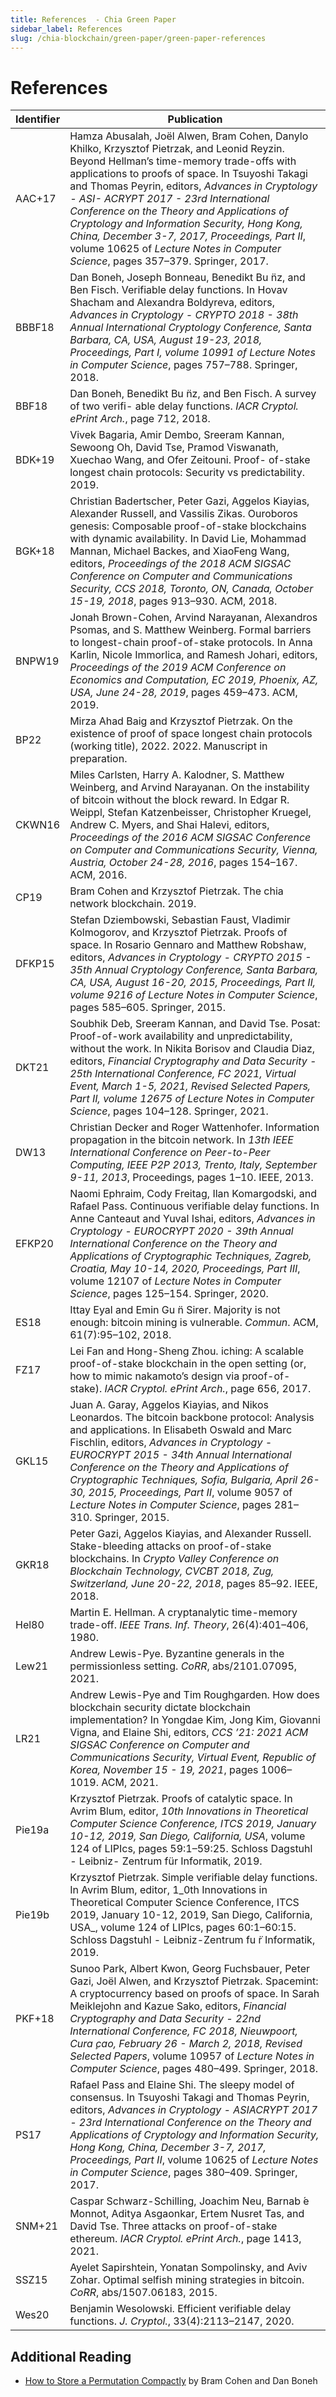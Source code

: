 ```yaml
---
title: References  - Chia Green Paper
sidebar_label: References
slug: /chia-blockchain/green-paper/green-paper-references
---
```


# References

| Identifier                      | Publication                                                                                                                                                                                                                                                                                                                                                                                                                                                                                                                                                                                   |
| ------------------------------- | --------------------------------------------------------------------------------------------------------------------------------------------------------------------------------------------------------------------------------------------------------------------------------------------------------------------------------------------------------------------------------------------------------------------------------------------------------------------------------------------------------------------------------------------------------------------------------------------- |
| <span id="AAC17"></span>AAC+17  | Hamza Abusalah, Joël Alwen, Bram Cohen, Danylo Khilko, Krzysztof Pietrzak, and Leonid Reyzin. Beyond Hellman’s time-memory trade-offs with applications to proofs of space. In Tsuyoshi Takagi and Thomas Peyrin, editors, _Advances in Cryptology - ASI- ACRYPT 2017 - 23rd International Conference on the Theory and Applications of Cryptology and Information Security, Hong Kong, China, December 3-7, 2017, Proceedings, Part II_, volume 10625 of _Lecture Notes in Computer Science_, pages 357–379. Springer, 2017. |
| <span id="BBBF18"></span>BBBF18 | Dan Boneh, Joseph Bonneau, Benedikt Bu ̈nz, and Ben Fisch. Verifiable delay functions. In Hovav Shacham and Alexandra Boldyreva, editors, _Advances in Cryptology - CRYPTO 2018 - 38th Annual International Cryptology Conference, Santa Barbara, CA, USA, August 19-23, 2018, Proceedings, Part I, volume 10991 of Lecture Notes in Computer Science_, pages 757–788. Springer, 2018.                                                                                                                                        |
| <span id="BBF18"></span>BBF18   | Dan Boneh, Benedikt Bu ̈nz, and Ben Fisch. A survey of two verifi- able delay functions. _IACR Cryptol. ePrint Arch._, page 712, 2018.                                                                                                                                                                                                                                                                                                                                                                        |
| <span id="BDK19"></span>BDK+19  | Vivek Bagaria, Amir Dembo, Sreeram Kannan, Sewoong Oh, David Tse, Pramod Viswanath, Xuechao Wang, and Ofer Zeitouni. Proof- of-stake longest chain protocols: Security vs predictability. 2019.                                                                                                                                                                                                                                                                                                                               |
| <span id="BGK18"></span>BGK+18  | Christian Badertscher, Peter Gazi, Aggelos Kiayias, Alexander Russell, and Vassilis Zikas. Ouroboros genesis: Composable proof-of-stake blockchains with dynamic availability. In David Lie, Mohammad Mannan, Michael Backes, and XiaoFeng Wang, editors, _Proceedings of the 2018 ACM SIGSAC Conference on Computer and Communications Security, CCS 2018, Toronto, ON, Canada, October 15-19, 2018_, pages 913–930. ACM, 2018.                                                                              |
| <span id="BNPW19"></span>BNPW19 | Jonah Brown-Cohen, Arvind Narayanan, Alexandros Psomas, and S. Matthew Weinberg. Formal barriers to longest-chain proof-of-stake protocols. In Anna Karlin, Nicole Immorlica, and Ramesh Johari, editors, _Proceedings of the 2019 ACM Conference on Economics and Computation, EC 2019, Phoenix, AZ, USA, June 24-28, 2019_, pages 459–473. ACM, 2019.                                                                                                                                                       |
| <span id="BP22"></span>BP22     | Mirza Ahad Baig and Krzysztof Pietrzak. On the existence of proof of space longest chain protocols (working title), 2022. 2022. Manuscript in preparation.                                                                                                                                                                                                                                                                                                                                                 |
| <span id="CKWN16"></span>CKWN16 | Miles Carlsten, Harry A. Kalodner, S. Matthew Weinberg, and Arvind Narayanan. On the instability of bitcoin without the block reward. In Edgar R. Weippl, Stefan Katzenbeisser, Christopher Kruegel, Andrew C. Myers, and Shai Halevi, editors, _Proceedings of the 2016 ACM SIGSAC Conference on Computer and Communications Security, Vienna, Austria, October 24-28, 2016_, pages 154–167. ACM, 2016.                                                      |
| <span id="CP19"></span>CP19     | Bram Cohen and Krzysztof Pietrzak. The chia network blockchain. 2019.                                                                                                                                                                                                                                                                                                                                                                                                                                                                         |
| <span id="DFKP15"></span>DFKP15 | Stefan Dziembowski, Sebastian Faust, Vladimir Kolmogorov, and Krzysztof Pietrzak. Proofs of space. In Rosario Gennaro and Matthew Robshaw, editors, _Advances in Cryptology - CRYPTO 2015 - 35th Annual Cryptology Conference, Santa Barbara, CA, USA, August 16-20, 2015, Proceedings, Part II, volume 9216 of Lecture Notes in Computer Science_, pages 585–605. Springer, 2015.                                                                                                                                            |
| <span id="DKT21"></span>DKT21   | Soubhik Deb, Sreeram Kannan, and David Tse. Posat: Proof-of-work availability and unpredictability, without the work. In Nikita Borisov and Claudia Diaz, editors, _Financial Cryptography and Data Security - 25th International Conference, FC 2021, Virtual Event, March 1-5, 2021, Revised Selected Papers, Part II, volume 12675 of Lecture Notes in Computer Science_, pages 104–128. Springer, 2021.                                                                                                   |
| <span id="DW13"></span>DW13     | Christian Decker and Roger Wattenhofer. Information propagation in the bitcoin network. In _13th IEEE International Conference on Peer-to-Peer Computing, IEEE P2P 2013, Trento, Italy, September 9-11, 2013_, Proceedings, pages 1–10. IEEE, 2013.                                                                                                                                                                                                                                                                           |
| <span id="EFKP20"></span>EFKP20 | Naomi Ephraim, Cody Freitag, Ilan Komargodski, and Rafael Pass. Continuous verifiable delay functions. In Anne Canteaut and Yuval Ishai, editors, _Advances in Cryptology - EUROCRYPT 2020 - 39th Annual International Conference on the Theory and Applications of Cryptographic Techniques, Zagreb, Croatia, May 10-14, 2020, Proceedings, Part III_, volume 12107 of _Lecture Notes in Computer Science_, pages 125–154. Springer, 2020.                                                                                   |
| <span id="ES18"></span>ES18     | Ittay Eyal and Emin Gu ̈n Sirer. Majority is not enough: bitcoin mining is vulnerable. _Commun_. ACM, 61(7):95–102, 2018.                                                                                                                                                                                                                                                                                                                                                  |
| <span id="FZ17"></span>FZ17     | Lei Fan and Hong-Sheng Zhou. iching: A scalable proof-of-stake blockchain in the open setting (or, how to mimic nakamoto’s design via proof-of-stake). _IACR Cryptol. ePrint Arch._, page 656, 2017.                                                                                                                                                                                                                                                                       |
| <span id="GKL15"></span>GKL15   | Juan A. Garay, Aggelos Kiayias, and Nikos Leonardos. The bitcoin backbone protocol: Analysis and applications. In Elisabeth Oswald and Marc Fischlin, editors, _Advances in Cryptology - EUROCRYPT 2015 - 34th Annual International Conference on the Theory and Applications of Cryptographic Techniques, Sofia, Bulgaria, April 26-30, 2015, Proceedings, Part II_, volume 9057 of _Lecture Notes in Computer Science_, pages 281–310. Springer, 2015.                                      |
| <span id="GKR18"></span>GKR18   | Peter Gazi, Aggelos Kiayias, and Alexander Russell. Stake-bleeding attacks on proof-of-stake blockchains. In _Crypto Valley Conference on Blockchain Technology, CVCBT 2018, Zug, Switzerland, June 20-22, 2018_, pages 85–92. IEEE, 2018.                                                                                                                                                                                                                                                                                    |
| <span id="Hel80"></span>Hel80   | Martin E. Hellman. A cryptanalytic time-memory trade-off. _IEEE Trans. Inf. Theory_, 26(4):401–406, 1980.                                                                                                                                                                                                                                                                                                                                                  |
| <span id="Lew21"></span>Lew21   | Andrew Lewis-Pye. Byzantine generals in the permissionless setting. _CoRR_, abs/2101.07095, 2021.                                                                                                                                                                                                                                                                                                                                                                                                                             |
| <span id="LR21"></span>LR21     | Andrew Lewis-Pye and Tim Roughgarden. How does blockchain security dictate blockchain implementation? In Yongdae Kim, Jong Kim, Giovanni Vigna, and Elaine Shi, editors, _CCS ’21: 2021 ACM SIGSAC Conference on Computer and Communications Security, Virtual Event, Republic of Korea, November 15 - 19, 2021_, pages 1006–1019. ACM, 2021.                                                                                                                                                                                 |
| <span id="Pie19a"></span>Pie19a | Krzysztof Pietrzak. Proofs of catalytic space. In Avrim Blum, editor, _10th Innovations in Theoretical Computer Science Conference, ITCS 2019, January 10-12, 2019, San Diego, California, USA_, volume 124 of LIPIcs, pages 59:1–59:25. Schloss Dagstuhl - Leibniz- Zentrum für Informatik, 2019.                                                                                                                                                                                            |
| <span id="Pie19b"></span>Pie19b | Krzysztof Pietrzak. Simple verifiable delay functions. In Avrim Blum, editor, 1_0th Innovations in Theoretical Computer Science Conference, ITCS 2019, January 10-12, 2019, San Diego, California, USA_, volume 124 of LIPIcs, pages 60:1–60:15. Schloss Dagstuhl - Leibniz-Zentrum fu ̈r Informatik, 2019.                                                                                                                                                                                   |
| <span id="PKF18"></span>PKF+18  | Sunoo Park, Albert Kwon, Georg Fuchsbauer, Peter Gazi, Joël Alwen, and Krzysztof Pietrzak. Spacemint: A cryptocurrency based on proofs of space. In Sarah Meiklejohn and Kazue Sako, editors, _Financial Cryptography and Data Security - 22nd International Conference, FC 2018, Nieuwpoort, Cura ̧cao, February 26 - March 2, 2018, Revised Selected Papers_, volume 10957 of _Lecture Notes in Computer Science_, pages 480–499. Springer, 2018.                                                           |
| <span id="PS17"></span>PS17     | Rafael Pass and Elaine Shi. The sleepy model of consensus. In Tsuyoshi Takagi and Thomas Peyrin, editors, _Advances in Cryptology - ASIACRYPT 2017 - 23rd International Conference on the Theory and Applications of Cryptology and Information Security, Hong Kong, China, December 3-7, 2017, Proceedings, Part II_, volume 10625 of _Lecture Notes in Computer Science_, pages 380–409. Springer, 2017.                                                                                                                    |
| <span id="SNM21"></span>SNM+21  | Caspar Schwarz-Schilling, Joachim Neu, Barnab ́e Monnot, Aditya Asgaonkar, Ertem Nusret Tas, and David Tse. Three attacks on proof-of-stake ethereum. _IACR Cryptol. ePrint Arch._, page 1413, 2021.                                                                                                                                                                                                                                                                                                          |
| <span id="SSZ15"></span>SSZ15   | Ayelet Sapirshtein, Yonatan Sompolinsky, and Aviv Zohar. Optimal selfish mining strategies in bitcoin. _CoRR_, abs/1507.06183, 2015.                                                                                                                                                                                                                                                                                                                                                                                          |
| <span id="Wes20"></span>Wes20   | Benjamin Wesolowski. Efficient verifiable delay functions. _J. Cryptol._, 33(4):2113–2147, 2020.                                                                                                                                                                                                                                                                                                                                                                           |

## Additional Reading

- [How to Store a Permutation Compactly](https://hackmd.io/@dabo/rkP8Pcf9t) by Bram Cohen and Dan Boneh
